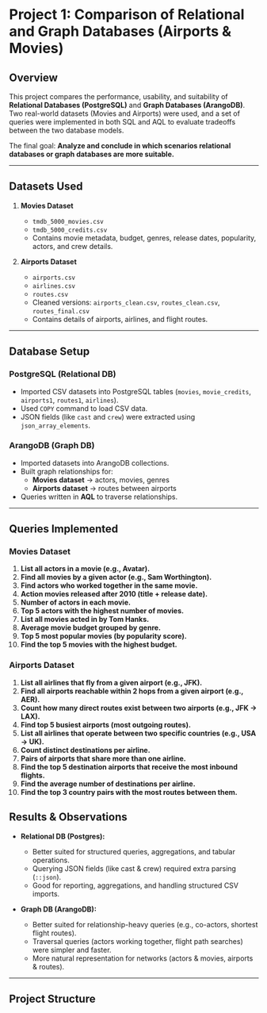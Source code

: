 # Project 1: Comparison of Relational and Graph Databases (Airports & Movies)

##  Overview
This project compares the performance, usability, and suitability of **Relational Databases (PostgreSQL)** and **Graph Databases (ArangoDB)**.  
Two real-world datasets (Movies and Airports) were used, and a set of queries were implemented in both SQL and AQL to evaluate tradeoffs between the two database models.  

The final goal: **Analyze and conclude in which scenarios relational databases or graph databases are more suitable.**

---

##  Datasets Used
1. **Movies Dataset**
   - `tmdb_5000_movies.csv`
   - `tmdb_5000_credits.csv`
   - Contains movie metadata, budget, genres, release dates, popularity, actors, and crew details.

2. **Airports Dataset**
   - `airports.csv`
   - `airlines.csv`
   - `routes.csv`
   - Cleaned versions: `airports_clean.csv`, `routes_clean.csv`, `routes_final.csv`
   - Contains details of airports, airlines, and flight routes.

---

##  Database Setup

### PostgreSQL (Relational DB)
- Imported CSV datasets into PostgreSQL tables (`movies`, `movie_credits`, `airports1`, `routes1`, `airlines`).
- Used `COPY` command to load CSV data.
- JSON fields (like `cast` and `crew`) were extracted using `json_array_elements`.

### ArangoDB (Graph DB)
- Imported datasets into ArangoDB collections.
- Built graph relationships for:
  - **Movies dataset** → actors, movies, genres
  - **Airports dataset** → routes between airports
- Queries written in **AQL** to traverse relationships.

---

##  Queries Implemented

### Movies Dataset
1. **List all actors in a movie (e.g., Avatar).**
2. **Find all movies by a given actor (e.g., Sam Worthington).**
3. **Find actors who worked together in the same movie.**
4. **Action movies released after 2010 (title + release date).**
5. **Number of actors in each movie.**
6. **Top 5 actors with the highest number of movies.**
7. **List all movies acted in by Tom Hanks.**
8. **Average movie budget grouped by genre.**
9. **Top 5 most popular movies (by popularity score).**
10. **Find the top 5 movies with the highest budget.**

### Airports Dataset
1. **List all airlines that fly from a given airport (e.g., JFK).**
2. **Find all airports reachable within 2 hops from a given airport (e.g., AER).**
3. **Count how many direct routes exist between two airports (e.g., JFK → LAX).**
4. **Find top 5 busiest airports (most outgoing routes).**
5. **List all airlines that operate between two specific countries (e.g., USA → UK).**
6. **Count distinct destinations per airline.**
7. **Pairs of airports that share more than one airline.**
8. **Find the top 5 destination airports that receive the most inbound flights.**
9. **Find the average number of destinations per airline.**
10. **Find the top 3 country pairs with the most routes between them.**


## Results & Observations
- **Relational DB (Postgres):**
  - Better suited for structured queries, aggregations, and tabular operations.
  - Querying JSON fields (like cast & crew) required extra parsing (`::json`).
  - Good for reporting, aggregations, and handling structured CSV imports.

- **Graph DB (ArangoDB):**
  - Better suited for relationship-heavy queries (e.g., co-actors, shortest flight routes).
  - Traversal queries (actors working together, flight path searches) were simpler and faster.
  - More natural representation for networks (actors & movies, airports & routes).

---

## Project Structure


